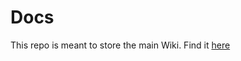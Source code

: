# Docs
This repo is meant to store the main Wiki. Find it [here](https://github.com/CGUC/docs/wiki)
